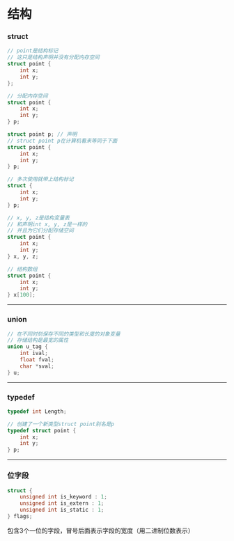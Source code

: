 # 结构

### struct

```c
// point是结构标记
// 这只是结构声明并没有分配内存空间
struct point {
    int x;
    int y;
};

// 分配内存空间
struct point {
    int x;
    int y;
} p;

struct point p; // 声明
// struct point p在计算机看来等同于下面
struct point { 
    int x;
    int y;
} p;

// 多次使用就带上结构标记
struct {
    int x;
    int y;
} p;

// x, y, z是结构变量表
// 和声明int x, y, z是一样的
// 并且为它们分配存储空间
struct point {
    int x;
    int y;
} x, y, z;

// 结构数组
struct point {
    int x;
    int y;
} x[100];
```

------

### union

```c
// 在不同时刻保存不同的类型和长度的对象变量
// 存储结构是最宽的属性
union u_tag {
    int ival;
    float fval;
    char *sval;
} u;
```

------

### typedef

```c
typedef int Length;

// 创建了一个新类型struct point别名是p
typedef struct point {
    int x;
    int y;
} p;
```

------

### 位字段

```c
struct {
    unsigned int is_keyword : 1;
    unsigned int is_extern : 1;
    unsigned int is_static : 1;
} flags;
```

包含3个一位的字段，冒号后面表示字段的宽度（用二进制位数表示）







